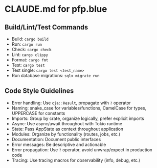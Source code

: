# CLAUDE.md for pfp.blue

## Build/Lint/Test Commands

- Build: `cargo build`
- Run: `cargo run`
- Check: `cargo check`
- Lint: `cargo clippy`
- Format: `cargo fmt`
- Test: `cargo test`
- Test single: `cargo test <test_name>`
- Run database migrations: `sqlx migrate run`

## Code Style Guidelines

- Error handling: Use `cja::Result`, propagate with `?` operator
- Naming: snake_case for variables/functions, CamelCase for types, UPPERCASE for constants
- Imports: Group by crate, organize logically, prefer explicit imports
- Async: Use async/await throughout with Tokio runtime
- State: Pass AppState as context throughout application
- Modules: Organize by functionality (routes, jobs, etc.)
- Documentation: Document public interfaces
- Error messages: Be descriptive and actionable
- Error propagation: Use `?` operator, avoid unwrap/expect in production code
- Tracing: Use tracing macros for observability (info, debug, etc.)
